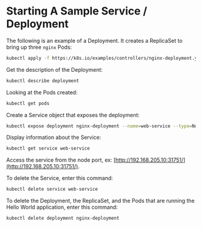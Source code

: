 # Starting A Sample Service / Deployment

The following is an example of a Deployment. It creates a ReplicaSet to bring up three `nginx` Pods:

```bash
kubectl apply -f https://k8s.io/examples/controllers/nginx-deployment.yaml
```

Get the description of the Deployment:

```bash
kubectl describe deployment
```

Looking at the Pods created:

```bash
kubectl get pods
```

Create a Service object that exposes the deployment:

```bash
kubectl expose deployment nginx-deployment --name=web-service --type=NodePort
```

Display information about the Service:

```bash
kubectl get service web-service
```

Access the service from the node port, ex: [http://192.168.205.10:31751/](http://192.168.205.10:31751/).

To delete the Service, enter this command:

```bash
kubectl delete service web-service
```

To delete the Deployment, the ReplicaSet, and the Pods that are running the Hello World application, enter this command:

```bash
kubectl delete deployment nginx-deployment
```
